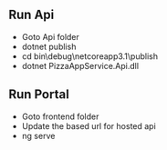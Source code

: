 ## **Run Api**
- Goto Api folder
- dotnet publish
- cd bin\debug\netcoreapp3.1\publish
- dotnet PizzaAppService.Api.dll

## **Run Portal**
- Goto frontend folder 
- Update the based url for hosted api
- ng serve

